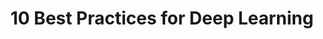 ---
title: '10 Best Practices for Deep Learning'
acronym: BPDL
type: GL - Tier 3
webpage: 'https://nanonets.com/blog/10-best-practices-deep-learning/#track-model-experiments'
---
